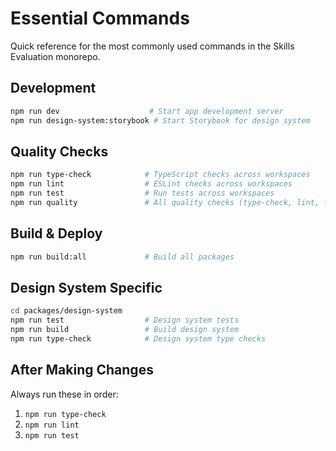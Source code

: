 # Essential Commands

Quick reference for the most commonly used commands in the Skills Evaluation monorepo.

## Development
```bash
npm run dev                    # Start app development server
npm run design-system:storybook # Start Storybook for design system
```

## Quality Checks
```bash
npm run type-check            # TypeScript checks across workspaces
npm run lint                  # ESLint checks across workspaces
npm run test                  # Run tests across workspaces
npm run quality               # All quality checks (type-check, lint, format)
```

## Build & Deploy
```bash
npm run build:all             # Build all packages
```

## Design System Specific
```bash
cd packages/design-system
npm run test                  # Design system tests
npm run build                 # Build design system
npm run type-check            # Design system type checks
```

## After Making Changes
Always run these in order:
1. `npm run type-check`
2. `npm run lint`
3. `npm run test`